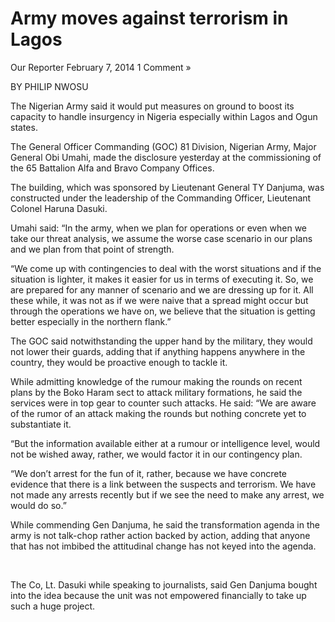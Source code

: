 # Army moves against terrorism in Lagos

Our Reporter February 7, 2014 1 Comment »

BY PHILIP NWOSU

The Nigerian Army said it would put measures on ground to boost its capacity to handle insurgency in Nigeria especially within Lagos and Ogun states.

The General Officer Commanding \(GOC\) 81 Division, Nigerian Army, Major General Obi Umahi, made the disclosure yesterday at the commissioning of the 65 Battalion Alfa and Bravo Company Offices.

The building, which was sponsored by Lieutenant General TY Danjuma, was constructed under the leadership of the Commanding Officer, Lieutenant Colonel Haruna Dasuki.

Umahi said: “In the army, when we plan for operations or even when we take our threat analysis, we assume the worse case scenario in our plans and we plan from that point of strength.

“We come up with contingencies to deal with the worst situations and if the situation is lighter, it makes it easier for us in terms of executing it. So, we are prepared for any manner of scenario and we are dressing up for it. All these while, it was not as if we were naive that a spread might occur but through the operations we have on, we believe that the situation is getting better especially in the northern flank.”

The GOC said notwithstanding the upper hand by the military, they would not lower their guards, adding that if anything happens anywhere in the country, they would be proactive enough to tackle it.

While admitting knowledge of the rumour making the rounds on recent plans by the Boko Haram sect to attack military formations, he said the services were in top gear to counter such attacks. He said: “We are aware of the rumor of an attack making the rounds but nothing concrete yet to substantiate it.

“But the information available either at a rumour or intelligence level, would not be wished away, rather, we would factor it in our contingency plan.

“We don’t arrest for the fun of it, rather, because we have concrete evidence that there is a link between the suspects and terrorism. We have not made any arrests recently but if we see the need to make any arrest, we would do so.”

While commending Gen Danjuma, he said the transformation agenda in the army is not talk-chop rather action backed by action, adding that anyone that has not imbibed the attitudinal change has not keyed into the agenda.

 

The Co, Lt. Dasuki while speaking to journalists, said Gen Danjuma bought into the idea because the unit was not empowered financially to take up such a huge project.
